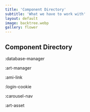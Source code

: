 ```yaml
---
title: 'Component Directory'
subtitle: 'What we have to work with'
layout: default
image: backtree.webp
gallery: flower
---
```


## Component Directory

:database-manager

:art-manager

:ami-link

:login-cookie

:carousel-nav

:art-asset
